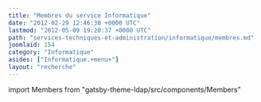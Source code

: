 ```yaml
---
title: "Membres du service Informatique"
date: "2012-02-29 12:46:38 +0000 UTC"
lastmod: "2012-05-09 19:20:37 +0000 UTC"
path: "services-techniques-et-administration/informatique/membres.md"
joomlaid: 154
category: "Informatique"
asides: ["Informatique.+menu+"]
layout: "recherche"
---
```


import Members from "gatsby-theme-ldap/src/components/Members"

<Members group="Informatique" />

